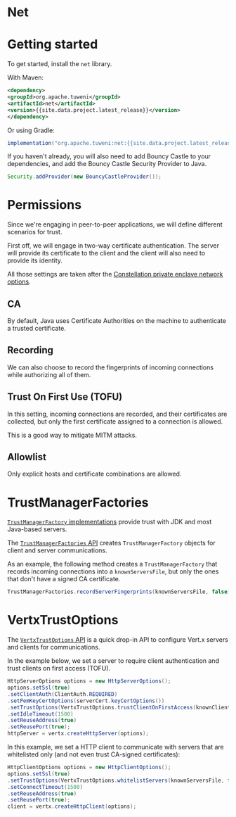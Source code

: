 <!---
Licensed to the Apache Software Foundation (ASF) under one or more contributor license agreements. See the NOTICE
file distributed with this work for additional information regarding copyright ownership. The ASF licenses this file
to You under the Apache License, Version 2.0 (the "License"); you may not use this file except in compliance with the
License. You may obtain a copy of the License at
 *
http://www.apache.org/licenses/LICENSE-2.0
 *
Unless required by applicable law or agreed to in writing, software distributed under the License is distributed on
an "AS IS" BASIS, WITHOUT WARRANTIES OR CONDITIONS OF ANY KIND, either express or implied. See the License for the
specific language governing permissions and limitations under the License.
 --->
# Net

# Getting started

To get started, install the `net` library.

With Maven:

```xml
<dependency>
<groupId>org.apache.tuweni</groupId>
<artifactId>net</artifactId>
<version>{{site.data.project.latest_release}}</version>
</dependency>
```

Or using Gradle:

```groovy
implementation("org.apache.tuweni:net:{{site.data.project.latest_release}}")
```

If you haven't already, you will also need to add Bouncy Castle to your dependencies, and add the Bouncy Castle Security Provider to Java.

```java
Security.addProvider(new BouncyCastleProvider());
```

# Permissions

Since we're engaging in peer-to-peer applications, we will define different scenarios for trust.

First off, we will engage in two-way certificate authentication. The server will provide its certificate to the client and the client will also need to provide its identity.

All those settings are taken after the [Constellation private enclave network options](https://github.com/consensys/constellation).

## CA
By default, Java uses Certificate Authorities on the machine to authenticate a trusted certificate.

## Recording
We can also choose to record the fingerprints of incoming connections while authorizing all of them.

## Trust On First Use (TOFU)
In this setting, incoming connections are recorded, and their certificates are collected, but only the first certificate assigned to a connection is allowed.

This is a good way to mitigate MITM attacks.

## Allowlist

Only explicit hosts and certificate combinations are allowed.

# TrustManagerFactories

[`TrustManagerFactory` implementations](https://docs.oracle.com/en/java/javase/11/docs/api/java.base/javax/net/ssl/TrustManagerFactory.html) provide trust with JDK and most Java-based servers.

The [`TrustManagerFactories` API](/docs/org.apache.tuweni.net.tls/-trust-manager-factories/index.html) creates `TrustManagerFactory` objects for client and server communications.

As an example, the following method creates a `TrustManagerFactory` that records incoming connections into a `knownServersFile`, but only the ones that don't have a signed CA certificate.

```java
TrustManagerFactories.recordServerFingerprints(knownServersFile, false);
```

# VertxTrustOptions

The [`VertxTrustOptions` API](/docs/org.apache.tuweni.net.tls/-vertx-trust-options/index.html) is a quick drop-in API to configure Vert.x servers and clients for communications.

In the example below, we set a server to require client authentication and trust clients on first access (TOFU).
```java
HttpServerOptions options = new HttpServerOptions();
options.setSsl(true)
.setClientAuth(ClientAuth.REQUIRED)
.setPemKeyCertOptions(serverCert.keyCertOptions())
.setTrustOptions(VertxTrustOptions.trustClientOnFirstAccess(knownClientsFile))
.setIdleTimeout(1500)
.setReuseAddress(true)
.setReusePort(true);
httpServer = vertx.createHttpServer(options);
```

In this example, we set a HTTP client to communicate with servers that are whitelisted only (and not even trust CA-signed certificates):
```java
HttpClientOptions options = new HttpClientOptions();
options.setSsl(true)
.setTrustOptions(VertxTrustOptions.whitelistServers(knownServersFile, false))
.setConnectTimeout(1500)
.setReuseAddress(true)
.setReusePort(true);
client = vertx.createHttpClient(options);
```